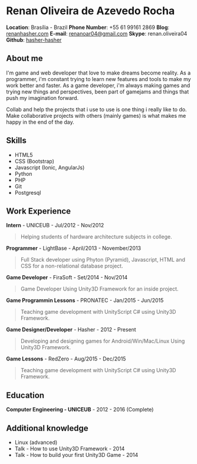 # Renan Oliveira de Azevedo Rocha

**Location**: Brasília - Brazil
**Phone Number**: +55 61 99161 2869
**Blog**: [renanhasher.com](http://renanhasher.com)
**E-mail**: [renanoar04@gmail.com](mailto:renanoar04@gmail.com)
**Skype**: renan.oliveira04
**Github**: [hasher-hasher](https://github.com/hasher-hasher)

## About me

I'm game and web developer that love to make dreams become reality. As a programmer, i'm constant trying to learn new features and tools to make my work better and faster. As a game developer, i'm always making games and trying new things and perspectives, been part of gamejams and things that push my imagination forward.

Collab and help the projects that i use to use is one thing i really like to do. Make collaborative projects with others (mainly games) is what makes me happy in the end of the day.

## Skills

* HTML5
* CSS (Bootstrap)
* Javascript (Ionic, AngularJs)
* Python
* PHP
* Git
* Postgresql

## Work Experience

**Intern** - UNICEUB - Jul/2012 - Nov/2012
> Helping students of hardware architecture subjects in college.

**Programmer** - LightBase - April/2013 - November/2013
> Full Stack developer using Phyton (Pyramid), Javascript, HTML and CSS for a non-relational database project.

**Game Developer** - FiraSoft - Set/2014 - Nov/2014
> Game Developer Using Unity3D Framework for an inside project.

**Game Programmin Lessons** - PRONATEC - Jan/2015 - Jun/2015
> Teaching game development with UnityScript C# using Unity3D Framework.

**Game Designer/Developer** - Hasher - 2012 - Present
> Developing and designing games for Android/Win/Mac/Linux Using Unity3D Framework.

**Game Lessons** - RedZero - Aug/2015 - Dec/2015
> Teaching game development with UnityScript C# using Unity3D Framework.

## Education

**Computer Engineering - UNICEUB** - 2012 - 2016 (Complete)

## Additional knowledge

* Linux (advanced)
* Talk - How to use Unity3D Framework - 2014
* Talk - How to build your first Unity3D Game - 2014